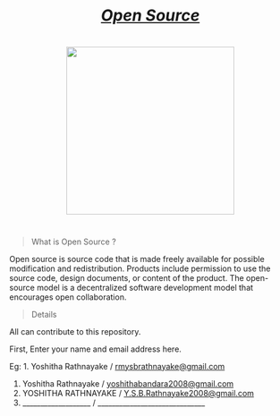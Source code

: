 # <div align="center"><a href="https://en.wikipedia.org/wiki/Open_source"><b><i>Open Source</i></b></a></div>

#
<div align="center"><img src="https://idtcs.com/wp-content/uploads/2014/04/content_1.jpg" width="300px"></div>

#
> What is Open Source ?

Open source is source code that is made freely available for possible modification and redistribution. Products include permission to use the source code, design documents, or content of the product. The open-source model is a decentralized software development model that encourages open collaboration.

> Details

All can contribute to this repository.

First, Enter your name and email address here.

Eg: 1. Yoshitha Rathnayake / rmysbrathnayake@gmail.com


1. Yoshitha Rathnayake / yoshithabandara2008@gmail.com
2. YOSHITHA RATHNAYAKE / Y.S.B.Rathnayake2008@gmail.com
3. ___________________ / ______________________________
